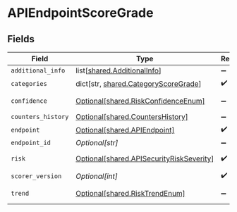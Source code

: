# APIEndpointScoreGrade


## Fields

| Field                                                                                          | Type                                                                                           | Required                                                                                       | Description                                                                                    |
| ---------------------------------------------------------------------------------------------- | ---------------------------------------------------------------------------------------------- | ---------------------------------------------------------------------------------------------- | ---------------------------------------------------------------------------------------------- |
| `additional_info`                                                                              | list[[shared.AdditionalInfo](undefined/models/shared/additionalinfo.md)]                       | :heavy_minus_sign:                                                                             | N/A                                                                                            |
| `categories`                                                                                   | dict[str, [shared.CategoryScoreGrade](undefined/models/shared/categoryscoregrade.md)]          | :heavy_check_mark:                                                                             | N/A                                                                                            |
| `confidence`                                                                                   | [Optional[shared.RiskConfidenceEnum]](undefined/models/shared/riskconfidenceenum.md)           | :heavy_minus_sign:                                                                             | An enumeration.                                                                                |
| `counters_history`                                                                             | [Optional[shared.CountersHistory]](undefined/models/shared/countershistory.md)                 | :heavy_minus_sign:                                                                             | N/A                                                                                            |
| `endpoint`                                                                                     | [Optional[shared.APIEndpoint]](undefined/models/shared/apiendpoint.md)                         | :heavy_check_mark:                                                                             | N/A                                                                                            |
| `endpoint_id`                                                                                  | *Optional[str]*                                                                                | :heavy_minus_sign:                                                                             | N/A                                                                                            |
| `risk`                                                                                         | [Optional[shared.APISecurityRiskSeverity]](undefined/models/shared/apisecurityriskseverity.md) | :heavy_check_mark:                                                                             | An `enum`eration.                                                                              |
| `scorer_version`                                                                               | *Optional[int]*                                                                                | :heavy_check_mark:                                                                             | N/A                                                                                            |
| `trend`                                                                                        | [Optional[shared.RiskTrendEnum]](undefined/models/shared/risktrendenum.md)                     | :heavy_minus_sign:                                                                             | An enumeration.                                                                                |